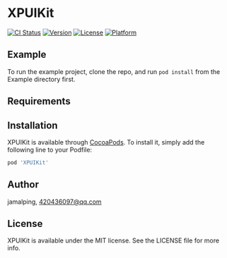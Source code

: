 # XPUIKit

[![CI Status](https://img.shields.io/travis/jamalping/XPUIKit.svg?style=flat)](https://travis-ci.org/jamalping/XPUIKit)
[![Version](https://img.shields.io/cocoapods/v/XPUIKit.svg?style=flat)](https://cocoapods.org/pods/XPUIKit)
[![License](https://img.shields.io/cocoapods/l/XPUIKit.svg?style=flat)](https://cocoapods.org/pods/XPUIKit)
[![Platform](https://img.shields.io/cocoapods/p/XPUIKit.svg?style=flat)](https://cocoapods.org/pods/XPUIKit)

## Example

To run the example project, clone the repo, and run `pod install` from the Example directory first.

## Requirements

## Installation

XPUIKit is available through [CocoaPods](https://cocoapods.org). To install
it, simply add the following line to your Podfile:

```ruby
pod 'XPUIKit'
```

## Author

jamalping, 420436097@qq.com

## License

XPUIKit is available under the MIT license. See the LICENSE file for more info.
